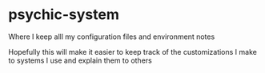 # psychic-system
Where I keep alll my configuration files and environment notes

Hopefully this will make it easier to keep track of the customizations I make to systems I use and explain them to others 
